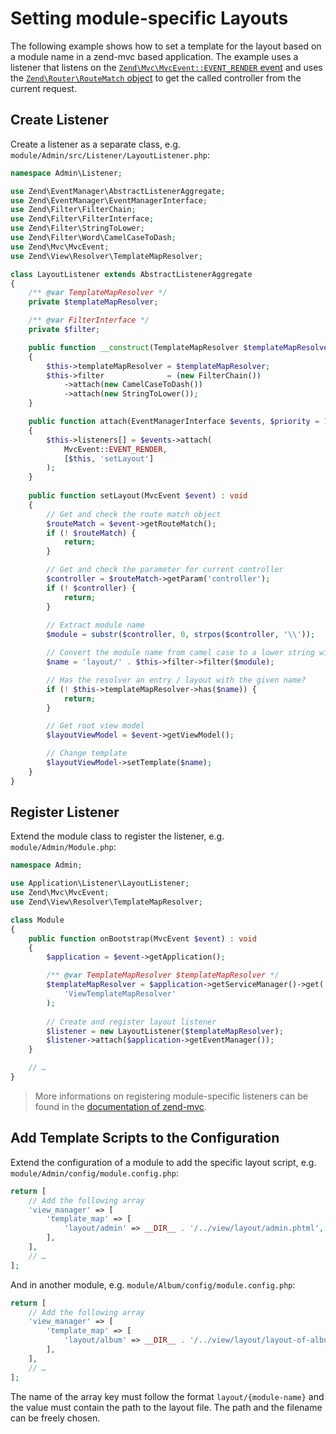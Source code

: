 # Setting module-specific Layouts

The following example shows how to set a template for the layout based on a
module name in a zend-mvc based application. The example uses a listener that
listens on the
[`Zend\Mvc\MvcEvent::EVENT_RENDER` event](https://docs.zendframework.com/zend-mvc/mvc-event/#mvceventevent_render-render)
and uses the
[`Zend\Router\RouteMatch` object](https://docs.zendframework.com/zend-mvc/routing/#routing)
to get the called controller from the current request.

## Create Listener

Create a listener as a separate class, e.g.
`module/Admin/src/Listener/LayoutListener.php`:

```php
namespace Admin\Listener;

use Zend\EventManager\AbstractListenerAggregate;
use Zend\EventManager\EventManagerInterface;
use Zend\Filter\FilterChain;
use Zend\Filter\FilterInterface;
use Zend\Filter\StringToLower;
use Zend\Filter\Word\CamelCaseToDash;
use Zend\Mvc\MvcEvent;
use Zend\View\Resolver\TemplateMapResolver;

class LayoutListener extends AbstractListenerAggregate
{
    /** @var TemplateMapResolver */
    private $templateMapResolver;

    /** @var FilterInterface */
    private $filter;

    public function __construct(TemplateMapResolver $templateMapResolver)
    {
        $this->templateMapResolver = $templateMapResolver;
        $this->filter              = (new FilterChain())
            ->attach(new CamelCaseToDash())
            ->attach(new StringToLower());
    }

    public function attach(EventManagerInterface $events, $priority = 1)
    {
        $this->listeners[] = $events->attach(
            MvcEvent::EVENT_RENDER,
            [$this, 'setLayout']
        );
    }
    
    public function setLayout(MvcEvent $event) : void
    {
        // Get and check the route match object
        $routeMatch = $event->getRouteMatch();
        if (! $routeMatch) {
            return;
        }

        // Get and check the parameter for current controller
        $controller = $routeMatch->getParam('controller');
        if (! $controller) {
            return;
        }
    
        // Extract module name
        $module = substr($controller, 0, strpos($controller, '\\'));

        // Convert the module name from camel case to a lower string with dashes
        $name = 'layout/' . $this->filter->filter($module);

        // Has the resolver an entry / layout with the given name?
        if (! $this->templateMapResolver->has($name)) {
            return;
        }

        // Get root view model
        $layoutViewModel = $event->getViewModel();

        // Change template
        $layoutViewModel->setTemplate($name);
    }
}
```

## Register Listener

Extend the module class to register the listener, e.g.
`module/Admin/Module.php`:

```php
namespace Admin;

use Application\Listener\LayoutListener;
use Zend\Mvc\MvcEvent;
use Zend\View\Resolver\TemplateMapResolver;

class Module
{
    public function onBootstrap(MvcEvent $event) : void
    {
        $application = $event->getApplication();

        /** @var TemplateMapResolver $templateMapResolver */
        $templateMapResolver = $application->getServiceManager()->get(
            'ViewTemplateMapResolver'
        );
        
        // Create and register layout listener
        $listener = new LayoutListener($templateMapResolver);
        $listener->attach($application->getEventManager());
    }

    // …
}
```

> More informations on registering module-specific listeners can be found in the 
> [documentation of zend-mvc](https://docs.zendframework.com/zend-mvc/examples/#registering-module-specific-listeners).

## Add Template Scripts to the Configuration

Extend the configuration of a module to add the specific layout script, e.g.
`module/Admin/config/module.config.php`:

```php
return [
    // Add the following array
    'view_manager' => [
        'template_map' => [
            'layout/admin' => __DIR__ . '/../view/layout/admin.phtml',
        ],
    ],
    // …
];
```

And in another module, e.g. `module/Album/config/module.config.php`:

```php
return [
    // Add the following array
    'view_manager' => [
        'template_map' => [
            'layout/album' => __DIR__ . '/../view/layout/layout-of-album.phtml',
        ],
    ],
    // …
];
```

The name of the array key must follow the format `layout/{module-name}` and the
value must contain the path to the layout file. The path and the filename can be
freely chosen.
